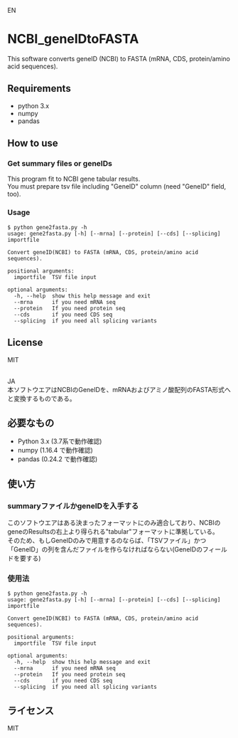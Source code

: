 EN
# NCBI_geneIDtoFASTA
This software converts geneID (NCBI)  to FASTA (mRNA, CDS, protein/amino acid sequences).<br>

## Requirements
- python 3.x
- numpy
- pandas

## How to use
### Get summary files or geneIDs
This program fit to NCBI gene tabular results.<br>
You must prepare tsv file including "GeneID" column (need "GeneID" field, too).<br>

### Usage 
~~~
$ python gene2fasta.py -h
usage: gene2fasta.py [-h] [--mrna] [--protein] [--cds] [--splicing] importfile

Convert geneID(NCBI) to FASTA (mRNA, CDS, protein/amino acid sequences).

positional arguments:
  importfile  TSV file input

optional arguments:
  -h, --help  show this help message and exit
  --mrna      if you need mRNA seq
  --protein   If you need protein seq
  --cds       if you need CDS seq
  --splicing  if you need all splicing variants
~~~

## License
MIT
<br>
<br>

JA<br>
本ソフトウエアはNCBIのGeneIDを、mRNAおよびアミノ酸配列のFASTA形式へと変換するものである。<br>

## 必要なもの
- Python 3.x (3.7系で動作確認)
- numpy (1.16.4 で動作確認)
- pandas (0.24.2 で動作確認)

## 使い方
### summaryファイルかgeneIDを入手する
このソフトウエアはある決まったフォーマットにのみ適合しており、NCBIのgeneのResultsの右上より得られる"tabular"フォーマットに準拠している。<br>
そのため、もしGeneIDのみで用意するのならば、「TSVファイル」かつ「GeneID」の列を含んだファイルを作らなければならない(GeneIDのフィールドを要する)

### 使用法
~~~
$ python gene2fasta.py -h
usage: gene2fasta.py [-h] [--mrna] [--protein] [--cds] [--splicing] importfile

Convert geneID(NCBI) to FASTA (mRNA, CDS, protein/amino acid sequences).

positional arguments:
  importfile  TSV file input

optional arguments:
  -h, --help  show this help message and exit
  --mrna      if you need mRNA seq
  --protein   If you need protein seq
  --cds       if you need CDS seq
  --splicing  if you need all splicing variants
~~~

## ライセンス
MIT
